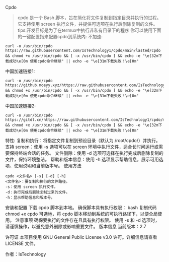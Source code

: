 Cpdo

> cpdo 是一个 Bash 脚本，旨在简化将文件复制到指定目录并执行的过程。它支持使用 screen 执行文件，并提供可选项在执行后删除复制的文件。
> tips:开发目标是为了在termux中执行非私有目录下的程序
你可以使用下面的一键配置指来配置cpdo到系统内:
不加速:
```
curl -o /usr/bin/cpdo https://raw.githubusercontent.com/IsTechnology1/cpdo/main/lasted/cpdo && chmod +x /usr/bin/cpdo && [ -x /usr/bin/cpdo ] && echo -e "\e[32m下载成功\e[0m 使用cpdo命令继续" || echo -e "\e[31m下载失败！\e[0m"
```
中国加速链接1:
```
curl -o /usr/bin/cpdo https://github.moeyy.xyz/https://raw.githubusercontent.com/IsTechnology1/cpdo/main/lasted/cpdo && chmod +x /usr/bin/cpdo && [ -x /usr/bin/cpdo ] && echo -e "\e[32m下载成功\e[0m 使用cpdo命令继续" || echo -e "\e[31m下载失败！\e[0m"
```
中国加速链接2:
```
curl -o /usr/bin/cpdo https://gitdl.cn/https://raw.githubusercontent.com/IsTechnology1/cpdo/main/lasted/cpdo && chmod +x /usr/bin/cpdo && [ -x /usr/bin/cpdo ] && echo -e "\e[32m下载成功\e[0m 使用cpdo命令继续" || echo -e "\e[31m下载失败！\e[0m"
```

特性:
复制和执行：将指定文件复制到预设目录（默认为 /root/cpdo/）并执行。
支持 screen：使用 -s 选项可以在 screen 环境中执行文件，适合长时间运行或需要保持终端会话的任务。
文件删除：使用 -d 选项可选择在执行完成后删除复制的文件，保持环境整洁。
帮助和版本信息：使用 -h 选项显示帮助信息，展示可用选项、使用说明和当前版本号。
使用方法
```
cpdo <文件名> [-s] [-d] [-h]
<文件名>：要复制和执行的文件路径。
-s：使用 screen 执行文件。
-d：执行完成后删除复制过来的文件。
-h：显示帮助信息和版本号。
```
安装和配置
下载 cpdo 脚本到本地。
确保脚本具有执行权限：
bash
复制代码
chmod +x cpdo
可选地，将 cpdo 脚本移动到系统的可执行路径下，以便全局使用。
注意事项
确保要执行的文件存在且具有执行权限。
使用 -s 和 -d 选项时，请谨慎操作，以避免意外删除或影响重要文件。
版本信息
当前版本：2.7

许可证
本项目使用 GNU General Public License v3.0 许可。详细信息请查看 LICENSE 文件。

作者：IsTechnology


